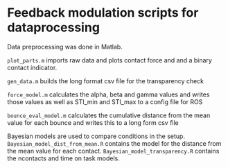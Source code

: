 # Feedback modulation scripts for dataprocessing

Data preprocessing was done in Matlab.

```plot_parts.m``` imports raw data and plots contact force and and a binary contact indicator.

```gen_data.m``` builds the long format csv file for the transparency check

```force_model.m``` calculates the alpha, beta and gamma values and writes those values as well as STI_min and STI_max to a config file for ROS

```bounce_eval_model.m``` calculates the cumulative distance from the mean value for each bounce and writes this to a long form csv file

Bayesian models are used to compare conditions in the setup. ```Bayesian_model_dist_from_mean.R``` contains the model for the distance from the mean value for each contact. ```Bayesian_model_transparency.R``` contains the ncontacts and time on task models. 
